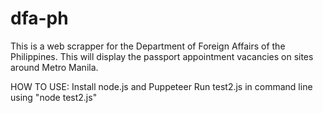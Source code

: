 # dfa-ph

This is a web scrapper for the Department of Foreign Affairs of the Philippines. This will display the passport appointment vacancies on sites around Metro Manila.

HOW TO USE:
Install node.js and Puppeteer
Run test2.js in command line using "node test2.js"
